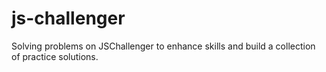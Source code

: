 # js-challenger
Solving problems on JSChallenger to enhance skills and build a collection of practice solutions.
